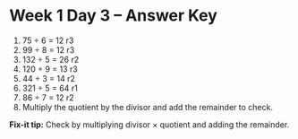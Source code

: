 # Week 1 Day 3 – Answer Key

1. 75 ÷ 6 = 12 r3
2. 99 ÷ 8 = 12 r3
3. 132 ÷ 5 = 26 r2
4. 120 ÷ 9 = 13 r3
5. 44 ÷ 3 = 14 r2
6. 321 ÷ 5 = 64 r1
7. 86 ÷ 7 = 12 r2
8. Multiply the quotient by the divisor and add the remainder to check.

**Fix-it tip:** Check by multiplying divisor × quotient and adding the remainder.
